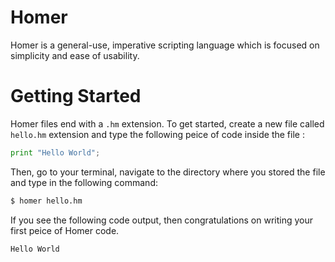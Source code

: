 # Homer
Homer is a general-use, imperative scripting language which is focused on simplicity and ease of usability.

# Getting Started
Homer files end with a `.hm` extension. To get started, create a new file called `hello.hm` extension and type the following peice of code inside the file :
```python
print "Hello World";
```

Then, go to your terminal, navigate to the directory where you stored the file and type in the following command:
```bash
$ homer hello.hm
```
If you see the following code output, then congratulations on writing your first peice of Homer code.
```bash
Hello World
```